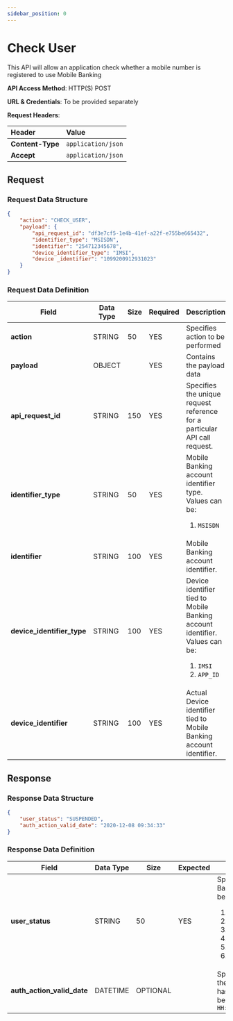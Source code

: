 ```yaml
---
sidebar_position: 0
---
```


# Check User

This API will allow an application check whether a mobile number is registered to use Mobile Banking<br/>

__API Access Method__: HTTP(S) POST<br/>

__URL & Credentials__: To be provided separately<br/>

__Request Headers__:<br/>

|  Header    |  Value     | 
| :----- | :---------- |
|  __Content-Type__     |  ```application/json``` |
|  __Accept__     |  ```application/json``` |

## Request

### Request Data Structure

```json
{
	"action": "CHECK_USER",
	"payload": {
		"api_request_id": "df3e7cf5-1e4b-41ef-a22f-e755be665432",
		"identifier_type": "MSISDN",
		"identifier": "254712345678",
		"device_identifier_type": "IMSI",
		"device _identifier": "1099200912931023"
	}
}
```

### Request Data Definition

| **Field** | **Data Type** | **Size** | **Required** | **Description** |
| --- | --- | --- | --- | --- |
| **action** | STRING | 50 | YES | Specifies action to be performed |
| **payload** | OBJECT | | YES | Contains the payload data |
| **api_request_id** | STRING | 150 | YES | Specifies the unique request reference for a particular API call request. |
| **identifier_type** | STRING | 50 | YES | Mobile Banking account identifier type. Values can be: <ol><li> ```MSISDN ```</li></ol> |
| **identifier** | STRING | 100 | YES | Mobile Banking account identifier. |
| **device_identifier_type** | STRING | 100 | YES | Device identifier tied to Mobile Banking account identifier. Values can be: <ol><li> ```IMSI ```</li><li> ```APP_ID ```</li></ol> |
| **device_identifier** | STRING | 100 | YES | Actual Device identifier tied to Mobile Banking account identifier. |

## Response

### Response Data Structure

```json
{
	"user_status": "SUSPENDED",
	"auth_action_valid_date": "2020-12-08 09:34:33"
}
```

### Response Data Definition

| **Field** | **Data Type** | **Size** | **Expected** | **Description** |
| --- | --- | --- | --- | --- |
| **user_status** | STRING | 50 | YES | Specifies status of the Mobile Banking account Values can be:<ol><li> ```ACTIVE``` </li><li> ```SUSPENDED``` </li><li> ```LOCKED``` </li><li> ```INVALID_DEVICE_IDENTIFIER``` </li><li> ```NOT_FOUND``` </li><li> ```ERROR``` </li></ol> |
| **auth_action_valid_date** | DATETIME | OPTIONAL | | Specifies the date up to which the Mobile Banking account has been SUSPENDED. Should be in ISO format – ``` yyyy:MM:dd HH:mm:ss ``` |
